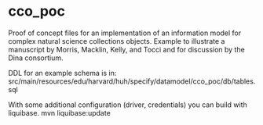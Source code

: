 # cco_poc
Proof of concept files for an implementation of an information model for complex natural science collections objects.
Example to illustrate a manuscript by Morris, Macklin, Kelly, and Tocci and for discussion by the Dina consortium.   

DDL for an example schema is in:
src/main/resources/edu/harvard/huh/specify/datamodel/cco_poc/db/tables.sql

With some additional configuration (driver, credentials) you can build with liquibase.
mvn liquibase:update


